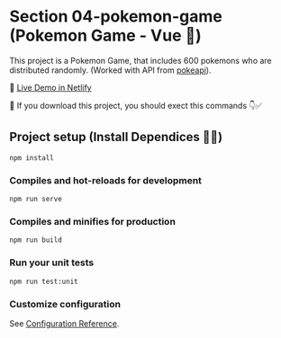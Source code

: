 # Section 04-pokemon-game (Pokemon Game - Vue 🎉)

This project is a Pokemon Game, that includes 600 pokemons who are distributed randomly.
(Worked with API from [pokeapi](https://pokeapi.co/)).

🚀 [Live Demo in Netlify](https://pokemon-game-vue-mj.netlify.app/)

👋 If you download this project, you should exect this commands 👇✅

## Project setup (Install Dependices 👨‍💻)
```
npm install
```

### Compiles and hot-reloads for development
```
npm run serve
```

### Compiles and minifies for production
```
npm run build
```

### Run your unit tests
```
npm run test:unit
```

### Customize configuration
See [Configuration Reference](https://cli.vuejs.org/config/).

